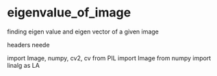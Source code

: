 # eigenvalue_of_image
finding eigen value and eigen vector of a given image



headers neede



import Image, numpy, cv2, cv
from PIL import Image
from numpy import linalg as LA
